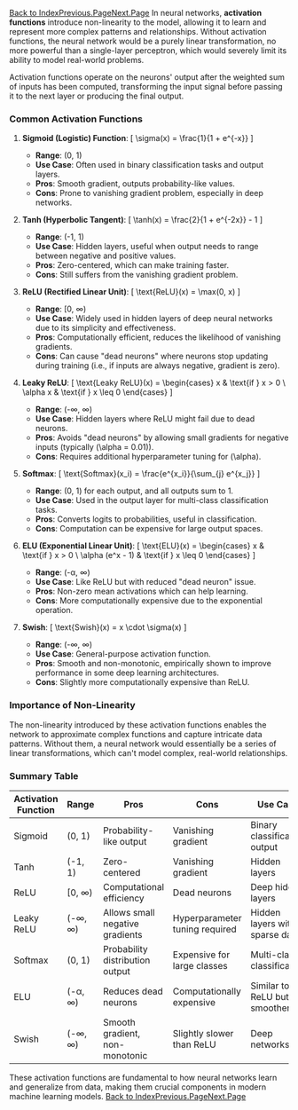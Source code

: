 [Back to Index](./index.md)[Previous.Page](./Page-1_Single_AND_MultiLayers_Perceptrons.md)[Next.Page](./Page-3_MultiClassClassification.md)
In neural networks, **activation functions** introduce non-linearity to the model, allowing it to learn and represent more complex patterns and relationships. Without activation functions, the neural network would be a purely linear transformation, no more powerful than a single-layer perceptron, which would severely limit its ability to model real-world problems.

Activation functions operate on the neurons' output after the weighted sum of inputs has been computed, transforming the input signal before passing it to the next layer or producing the final output.

### Common Activation Functions

1. **Sigmoid (Logistic) Function**:
   \[
   \sigma(x) = \frac{1}{1 + e^{-x}}
   \]
   - **Range**: (0, 1)
   - **Use Case**: Often used in binary classification tasks and output layers.
   - **Pros**: Smooth gradient, outputs probability-like values.
   - **Cons**: Prone to vanishing gradient problem, especially in deep networks.

2. **Tanh (Hyperbolic Tangent)**:
   \[
   \tanh(x) = \frac{2}{1 + e^{-2x}} - 1
   \]
   - **Range**: (-1, 1)
   - **Use Case**: Hidden layers, useful when output needs to range between negative and positive values.
   - **Pros**: Zero-centered, which can make training faster.
   - **Cons**: Still suffers from the vanishing gradient problem.

3. **ReLU (Rectified Linear Unit)**:
   \[
   \text{ReLU}(x) = \max(0, x)
   \]
   - **Range**: [0, ∞)
   - **Use Case**: Widely used in hidden layers of deep neural networks due to its simplicity and effectiveness.
   - **Pros**: Computationally efficient, reduces the likelihood of vanishing gradients.
   - **Cons**: Can cause "dead neurons" where neurons stop updating during training (i.e., if inputs are always negative, gradient is zero).

4. **Leaky ReLU**:
   \[
   \text{Leaky ReLU}(x) = \begin{cases}
   x & \text{if } x > 0 \\
   \alpha x & \text{if } x \leq 0
   \end{cases}
   \]
   - **Range**: (-∞, ∞)
   - **Use Case**: Hidden layers where ReLU might fail due to dead neurons.
   - **Pros**: Avoids "dead neurons" by allowing small gradients for negative inputs (typically \(\alpha = 0.01\)).
   - **Cons**: Requires additional hyperparameter tuning for \(\alpha\).

5. **Softmax**:
   \[
   \text{Softmax}(x_i) = \frac{e^{x_i}}{\sum_{j} e^{x_j}}
   \]
   - **Range**: (0, 1) for each output, and all outputs sum to 1.
   - **Use Case**: Used in the output layer for multi-class classification tasks.
   - **Pros**: Converts logits to probabilities, useful in classification.
   - **Cons**: Computation can be expensive for large output spaces.

6. **ELU (Exponential Linear Unit)**:
   \[
   \text{ELU}(x) = \begin{cases}
   x & \text{if } x > 0 \\
   \alpha (e^x - 1) & \text{if } x \leq 0
   \end{cases}
   \]
   - **Range**: (-α, ∞)
   - **Use Case**: Like ReLU but with reduced "dead neuron" issue.
   - **Pros**: Non-zero mean activations which can help learning.
   - **Cons**: More computationally expensive due to the exponential operation.

7. **Swish**:
   \[
   \text{Swish}(x) = x \cdot \sigma(x)
   \]
   - **Range**: (-∞, ∞)
   - **Use Case**: General-purpose activation function.
   - **Pros**: Smooth and non-monotonic, empirically shown to improve performance in some deep learning architectures.
   - **Cons**: Slightly more computationally expensive than ReLU.

### Importance of Non-Linearity
The non-linearity introduced by these activation functions enables the network to approximate complex functions and capture intricate data patterns. Without them, a neural network would essentially be a series of linear transformations, which can't model complex, real-world relationships.

### Summary Table

| **Activation Function** | **Range**       | **Pros**                        | **Cons**                       | **Use Case**                   |
|-------------------------|-----------------|----------------------------------|---------------------------------|---------------------------------|
| Sigmoid                 | (0, 1)          | Probability-like output          | Vanishing gradient              | Binary classification output    |
| Tanh                    | (-1, 1)         | Zero-centered                    | Vanishing gradient              | Hidden layers                   |
| ReLU                    | [0, ∞)          | Computational efficiency         | Dead neurons                    | Deep hidden layers              |
| Leaky ReLU              | (-∞, ∞)         | Allows small negative gradients  | Hyperparameter tuning required  | Hidden layers with sparse data  |
| Softmax                 | (0, 1)          | Probability distribution output  | Expensive for large classes     | Multi-class classification      |
| ELU                     | (-α, ∞)         | Reduces dead neurons             | Computationally expensive       | Similar to ReLU but smoother    |
| Swish                   | (-∞, ∞)         | Smooth gradient, non-monotonic   | Slightly slower than ReLU       | Deep networks                   |

These activation functions are fundamental to how neural networks learn and generalize from data, making them crucial components in modern machine learning models.
[Back to Index](./index.md)[Previous.Page](./Page-1_Single_AND_MultiLayers_Perceptrons.md)[Next.Page](./Page-3_MultiClassClassification.md)
